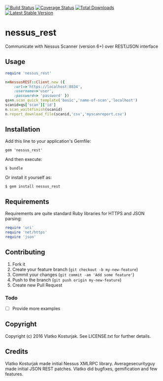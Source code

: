 [![Build Status](https://travis-ci.org/kost/nessus_rest-ruby.png)](https://travis-ci.org/kost/nessus_rest-ruby)
[![Coverage Status](https://coveralls.io/repos/kost/nessus_rest-ruby/badge.png?branch=master)](https://coveralls.io/r/kost/nessus_rest-ruby?branch=master)
[![Total Downloads](https://poser.pugx.org/kost/nessus_rest-ruby/d/total.png)](https://packagist.org/packages/kost/nessus_rest-ruby)
[![Latest Stable Version](https://poser.pugx.org/kost/nessus_rest-ruby/v/stable.png)](https://packagist.org/packages/kost/nessus_rest-ruby)

# nessus_rest

Communicate with Nessus Scanner (version 6+) over REST/JSON interface

## Usage

```ruby
require 'nessus_rest'

n=NessusREST::Client.new ({
	:url=>'https://localhost:8834', 
	:username=>'user',
	:password=> 'password' })
qs=n.scan_quick_template('basic','name-of-scan','localhost')
scanid=qs['scan']['id']
n.scan_wait4finish(scanid)
n.report_download_file(scanid,'csv','myscanreport.csv')
```

## Installation

Add this line to your application's Gemfile:

    gem 'nessus_rest'

And then execute:

    $ bundle

Or install it yourself as:

    $ gem install nessus_rest

## Requirements

Requirements are quite standard Ruby libraries for HTTPS and JSON
parsing:
```ruby
require 'uri'
require 'net/https'
require 'json'
```

## Contributing

1. Fork it
2. Create your feature branch (`git checkout -b my-new-feature`)
3. Commit your changes (`git commit -am 'Add some feature'`)
4. Push to the branch (`git push origin my-new-feature`)
5. Create new Pull Request

### Todo
- [ ] Provide more examples

## Copyright
Copyright (c) 2016 Vlatko Kosturjak. See LICENSE.txt for
further details.

## Credits

Vlatko Kosturjak made initial Nessus XMLRPC library. Averagesecurityguy made
initial JSON REST patches. Vlatko did bugfixes, gemification and few features.

